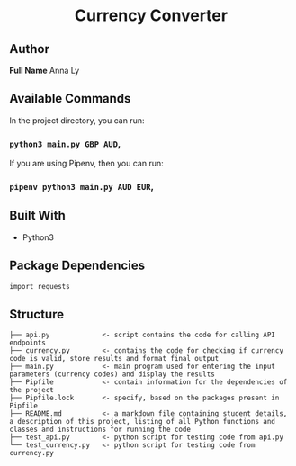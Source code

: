 <h1 align="center">Currency Converter</h1>

## Author

**Full Name**
Anna Ly

## Available Commands

In the project directory, you can run:

### `python3 main.py GBP AUD`,

If you are using Pipenv, then you can run:

### `pipenv python3 main.py AUD EUR`,

## Built With

- Python3

## Package Dependencies

```bash
import requests
```

## Structure

```
├── api.py             <- script contains the code for calling API endpoints 
├── currency.py        <- contains the code for checking if currency code is valid, store results and format final output
├── main.py            <- main program used for entering the input parameters (currency codes) and display the results
├── Pipfile            <- contain information for the dependencies of the project
├── Pipfile.lock       <- specify, based on the packages present in Pipfile
├── README.md          <- a markdown file containing student details, a description of this project, listing of all Python functions and classes and instructions for running the code
├── test_api.py        <- python script for testing code from api.py
└── test_currency.py   <- python script for testing code from currency.py
```

